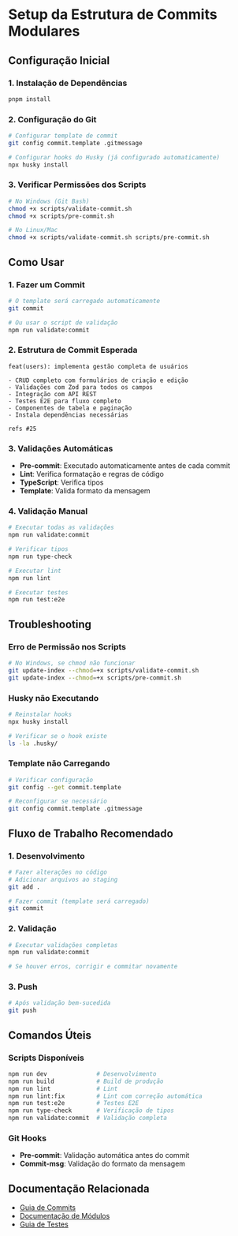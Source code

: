 # Setup da Estrutura de Commits Modulares

## Configuração Inicial

### 1. Instalação de Dependências
```bash
pnpm install
```

### 2. Configuração do Git
```bash
# Configurar template de commit
git config commit.template .gitmessage

# Configurar hooks do Husky (já configurado automaticamente)
npx husky install
```

### 3. Verificar Permissões dos Scripts
```bash
# No Windows (Git Bash)
chmod +x scripts/validate-commit.sh
chmod +x scripts/pre-commit.sh

# No Linux/Mac
chmod +x scripts/validate-commit.sh scripts/pre-commit.sh
```

## Como Usar

### 1. Fazer um Commit
```bash
# O template será carregado automaticamente
git commit

# Ou usar o script de validação
npm run validate:commit
```

### 2. Estrutura de Commit Esperada
```
feat(users): implementa gestão completa de usuários

- CRUD completo com formulários de criação e edição
- Validações com Zod para todos os campos
- Integração com API REST
- Testes E2E para fluxo completo
- Componentes de tabela e paginação
- Instala dependências necessárias

refs #25
```

### 3. Validações Automáticas
- **Pre-commit**: Executado automaticamente antes de cada commit
- **Lint**: Verifica formatação e regras de código
- **TypeScript**: Verifica tipos
- **Template**: Valida formato da mensagem

### 4. Validação Manual
```bash
# Executar todas as validações
npm run validate:commit

# Verificar tipos
npm run type-check

# Executar lint
npm run lint

# Executar testes
npm run test:e2e
```

## Troubleshooting

### Erro de Permissão nos Scripts
```bash
# No Windows, se chmod não funcionar
git update-index --chmod=+x scripts/validate-commit.sh
git update-index --chmod=+x scripts/pre-commit.sh
```

### Husky não Executando
```bash
# Reinstalar hooks
npx husky install

# Verificar se o hook existe
ls -la .husky/
```

### Template não Carregando
```bash
# Verificar configuração
git config --get commit.template

# Reconfigurar se necessário
git config commit.template .gitmessage
```

## Fluxo de Trabalho Recomendado

### 1. Desenvolvimento
```bash
# Fazer alterações no código
# Adicionar arquivos ao staging
git add .

# Fazer commit (template será carregado)
git commit
```

### 2. Validação
```bash
# Executar validações completas
npm run validate:commit

# Se houver erros, corrigir e commitar novamente
```

### 3. Push
```bash
# Após validação bem-sucedida
git push
```

## Comandos Úteis

### Scripts Disponíveis
```bash
npm run dev              # Desenvolvimento
npm run build            # Build de produção
npm run lint             # Lint
npm run lint:fix         # Lint com correção automática
npm run test:e2e         # Testes E2E
npm run type-check       # Verificação de tipos
npm run validate:commit  # Validação completa
```

### Git Hooks
- **Pre-commit**: Validação automática antes do commit
- **Commit-msg**: Validação do formato da mensagem

## Documentação Relacionada

- [Guia de Commits](./COMMIT_GUIDE.md)
- [Documentação de Módulos](./MODULES.md)
- [Guia de Testes](../TESTING_GUIDE.md)
